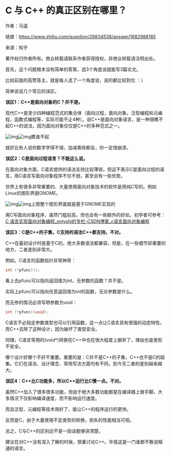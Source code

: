 # C 与 C++ 的真正区别在哪里？

作者：马遥

链接：https://www.zhihu.com/question/28834538/answer/1682988185

来源：知乎

著作权归作者所有。商业转载请联系作者获得授权，非商业转载请注明出处。

首先，这个问题根本没有简单的答案，选3个角度谈就能写3篇论文。

比如前面的高赞答主，就是每人选了一个角度说，说的都比较到位 ：）



简单说说几个常见的误区。

**误区1：C++是面向对象的C？并不是。**

现代C++是至少四种编程范式的集合体（面向过程，面向对象，泛型编程和元编程，函数式编程等，实际可能不止4种）。说C++是面向对象语言，是一种很瞧不起C++的说法，因为面向对象仅仅是C++的多种范式之一。

![img](https://pic3.zhimg.com/50/v2-d30d44f2ffc98d02cf5eea68a811febb_720w.jpg?source=1940ef5c)![img](https://pic3.zhimg.com/80/v2-d30d44f2ffc98d02cf5eea68a811febb_720w.jpg?source=1940ef5c)瞧谁不起

就好比有人说你数学学得不错，加减乘除都会，你一定很崩溃。

**误区2：C是面向过程语言？不能这么说。**

在面向对象方面，C语言提供的语法支持比较薄弱，但这不表示C是面向过程的语言。用C语言写面向对象程序不仅不弱，甚至会有一些优势。

世界上有很多非常重要的、大量使用面向对象技术的软件是用纯C写的。例如Linux的图形界面GNOME。

![img](https://pic3.zhimg.com/50/v2-0975ff62ac2a353367cdf96df2419584_720w.jpg?source=1940ef5c)![img](https://pic3.zhimg.com/80/v2-0975ff62ac2a353367cdf96df2419584_720w.jpg?source=1940ef5c)上图整个图形界面就是基于GNOME实现的

用C写面向对象程序，虽然门槛较高，但也会有一些额外的好处。初学者可参考：[C 语言实现面向对象编程_onlyshi的专栏-CSDN博客_c语言面向对象编程](https://link.zhihu.com/?target=https%3A//blog.csdn.net/onlyshi/article/details/81672279)

**误区3：C是C++的子集，C支持的语法C++都支持。不对。**

C++在最初设计时是基于C的，绝大多数语法都兼容。但是，在一些细节却重要的地方，二者差别非常大。

例如，C语言的函数指针非常神奇：

```c
int (*pfunc)();
```

看上去pfunc可以指向返回值为int，无参数的函数？并不是。

实际上pfunc可以指向任意返回值为int的函数，无论参数是什么。

而无参的情况必须写明参数为void：

```c
int (*pfunc)(void);
```

C语言不必指定参数类型也可以引用函数，这一点让C语言具有很强的动态特性。而C++去除了这种设计，因为破坏了类型安全。

同理，C语言常用的(void*)转换在C++中也在很大程度上摒弃了，理由也是类型不安全。

哪个设计好哪个不好不重要。重要的是：C并不是C++的子集，C++也不是C的超集。它们在语法、设计理念、常用写法方面均有不同，到今天二者的差别越来越大。

**误区4：C++比C功能多，所以C++运行比C慢一点。不对。**

虽然C++加入了很多很多功能，但由于绝大多数功能都是在编译器上做手脚，大多情况下仅影响编译速度，而不影响运行速度。

而且泛型、元编程等技术用好了，能让C++的程序运行的更快。

反而是C，由于大量使用不定类型的转换，损失的性能相当可观。



总之，C与C++的区别远不是一段话能够讲清楚。

建议在对C++没有深入了解的时候，慎重讨论C++。毕竟这是一门谁都不敢说精通的语言。